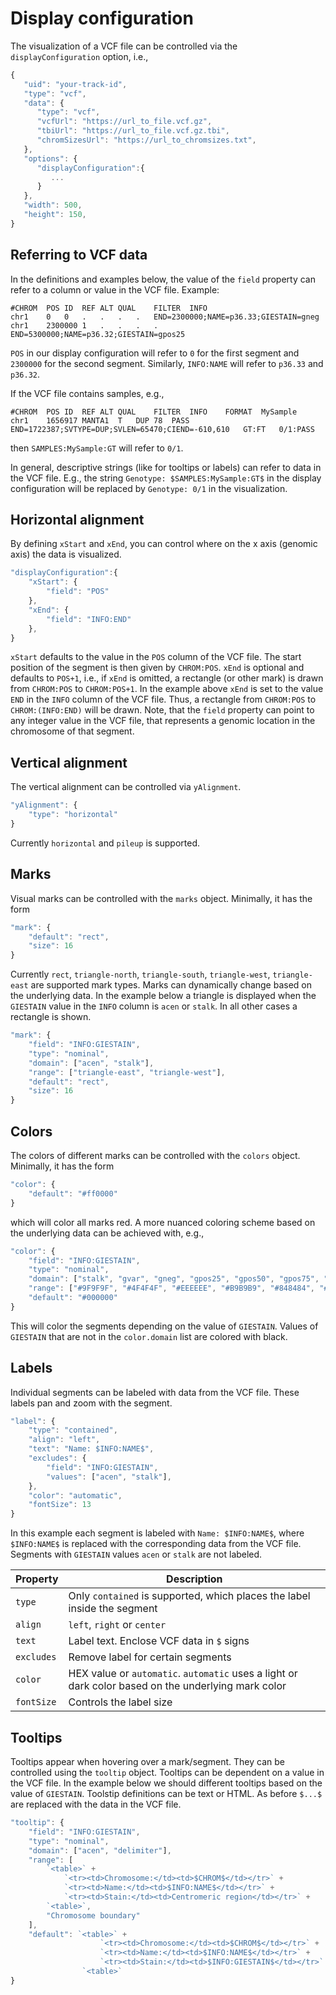 # Display configuration

The visualization of a VCF file can be controlled via the `displayConfiguration` option, i.e.,
```javascript
{
   "uid": "your-track-id",
   "type": "vcf",
   "data": {
      "type": "vcf",
      "vcfUrl": "https://url_to_file.vcf.gz",
      "tbiUrl": "https://url_to_file.vcf.gz.tbi",
      "chromSizesUrl": "https://url_to_chromsizes.txt",
   },
   "options": {
      "displayConfiguration":{
         ...
      }
   },
   "width": 500,
   "height": 150,
}
```

## Referring to VCF data

In the definitions and examples below, the value of the `field` property can refer to a column or value in the VCF file. Example:
```
#CHROM	POS	ID	REF	ALT	QUAL	FILTER	INFO
chr1	0	0	.	.	.	.	END=2300000;NAME=p36.33;GIESTAIN=gneg
chr1	2300000	1	.	.	.	.	END=5300000;NAME=p36.32;GIESTAIN=gpos25
```
`POS` in our display configuration will refer to `0` for the first segment and `2300000` for the second segment. Similarly, `INFO:NAME` will refer to `p36.33` and `p36.32`.

If the VCF file contains samples, e.g.,
```
#CHROM	POS	ID	REF	ALT	QUAL	FILTER  INFO    FORMAT  MySample
chr1	1656917	MANTA1	T	DUP	78	PASS	END=1722387;SVTYPE=DUP;SVLEN=65470;CIEND=-610,610   GT:FT	0/1:PASS
```
then `SAMPLES:MySample:GT` will refer to `0/1`.

In general, descriptive strings (like for tooltips or labels) can refer to data in the VCF file. E.g., the string `Genotype: $SAMPLES:MySample:GT$` in the display configuration will be replaced by `Genotype: 0/1` in the visualization.


## Horizontal alignment

By defining `xStart` and `xEnd`, you can control where on the x axis (genomic axis) the data is visualized.
```javascript
"displayConfiguration":{
    "xStart": {
        "field": "POS"
    },
    "xEnd": {
        "field": "INFO:END"
    },
}
```
`xStart` defaults to the value in the `POS` column of the VCF file. The start position of the segment is then given by `CHROM:POS`. `xEnd` is optional and defaults to `POS+1`, i.e., if `xEnd` is omitted, a rectangle (or other mark) is drawn from `CHROM:POS` to `CHROM:POS+1`. In the example above `xEnd` is set to the value `END` in the `INFO` column of the VCF file. Thus, a rectangle from `CHROM:POS` to `CHROM:(INFO:END)` will be drawn. Note, that the `field` property can point to any integer value in the VCF file, that represents a genomic location in the chromosome of that segment.

## Vertical alignment

The vertical alignment can be controlled via `yAlignment`.
```javascript
"yAlignment": {
    "type": "horizontal"
}
```
Currently `horizontal` and `pileup` is supported.

## Marks

Visual marks can be controlled with the `marks` object. Minimally, it has the form

```javascript
"mark": {
    "default": "rect",
    "size": 16
}
```
Currently `rect`, `triangle-north`, `triangle-south`, `triangle-west`, `triangle-east` are supported mark types. Marks can dynamically change based on the underlying data. In the example below a triangle is displayed when the `GIESTAIN` value in the `INFO` column is `acen` or `stalk`. In all other cases a rectangle is shown.

```javascript
"mark": {
    "field": "INFO:GIESTAIN",
    "type": "nominal",
    "domain": ["acen", "stalk"],
    "range": ["triangle-east", "triangle-west"],
    "default": "rect",
    "size": 16
}
```

## Colors

The colors of different marks can be controlled with the `colors` object. Minimally, it has the form
```javascript
"color": {
    "default": "#ff0000"
}
```
which will color all marks red. A more nuanced coloring scheme based on the underlying data can be achieved with, e.g.,

```javascript
"color": {
    "field": "INFO:GIESTAIN",
    "type": "nominal",
    "domain": ["stalk", "gvar", "gneg", "gpos25", "gpos50", "gpos75", "gpos100"],
    "range": ["#9F9F9F", "#4F4F4F", "#EEEEEE", "#B9B9B9", "#848484", "#6A6A6A", "#4F4F4F"],
    "default": "#000000"
}
```
This will color the segments depending on the value of `GIESTAIN`. Values of `GIESTAIN` that are not in the `color.domain` list are colored with black.


## Labels

Individual segments can be labeled with data from the VCF file. These labels pan and zoom with the segment.

```javascript
"label": {
    "type": "contained",
    "align": "left",
    "text": "Name: $INFO:NAME$",
    "excludes": {
        "field": "INFO:GIESTAIN",
        "values": ["acen", "stalk"],
    },
    "color": "automatic",
    "fontSize": 13
}
```
In this example each segment is labeled with `Name: $INFO:NAME$`, where `$INFO:NAME$` is replaced with the corresponding data from the VCF file. Segments with `GIESTAIN` values `acen` or `stalk` are not labeled.

| Property | Description |
|---|---|
| `type` | Only `contained` is supported, which places the label inside the segment |
| `align` | `left`, `right` or `center` |
| `text` | Label text. Enclose VCF data in `$` signs |
| `excludes` | Remove label for certain segments |
| `color` | HEX value or `automatic`. `automatic` uses a light or dark color based on the underlying mark color |
| `fontSize` | Controls the label size |

## Tooltips

Tooltips appear when hovering over a mark/segment. They can be controlled using the `tooltip` object. Tooltips can be dependent on a value in the VCF file. In the example below we should different tooltips based on the value of `GIESTAIN`. Toolstip definitions can be text or HTML. As before `$...$` are replaced with the data in the VCF file.
```javascript
"tooltip": {
    "field": "INFO:GIESTAIN",
    "type": "nominal",
    "domain": ["acen", "delimiter"],
    "range": [
        `<table>` +
            `<tr><td>Chromosome:</td><td>$CHROM$</td></tr>` +
            `<tr><td>Name:</td><td>$INFO:NAME$</td></tr>` +
            `<tr><td>Stain:</td><td>Centromeric region</td></tr>` +
        `<table>`,
        "Chromosome boundary"
    ],
    "default": `<table>` +
                    `<tr><td>Chromosome:</td><td>$CHROM$</td></tr>` +
                    `<tr><td>Name:</td><td>$INFO:NAME$</td></tr>` +
                    `<tr><td>Stain:</td><td>$INFO:GIESTAIN$</td></tr>` +
                `<table>`
}
```